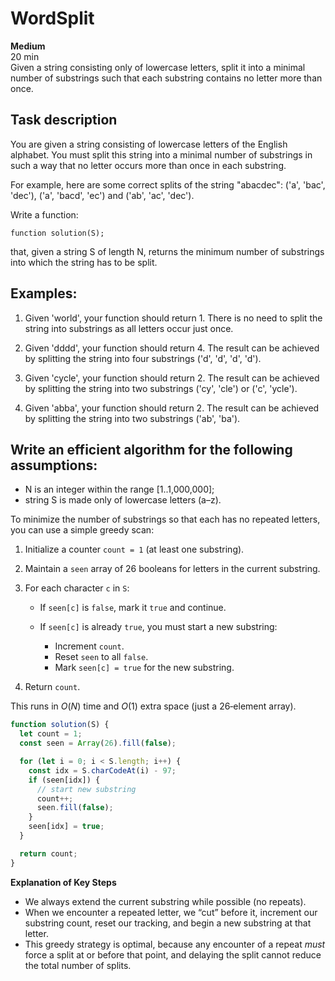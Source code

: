 # WordSplit

**Medium**  
20 min  
Given a string consisting only of lowercase letters, split it into a minimal number of substrings such that each substring contains no letter more than once.

## Task description

You are given a string consisting of lowercase letters of the English alphabet. You must split this string into a minimal number of substrings in such a way that no letter occurs more than once in each substring.

For example, here are some correct splits of the string "abacdec": ('a', 'bac', 'dec'), ('a', 'bacd', 'ec') and ('ab', 'ac', 'dec').

Write a function:

```function solution(S);```

that, given a string S of length N, returns the minimum number of substrings into which the string has to be split.

## Examples:

1. Given 'world', your function should return 1. There is no need to split the string into substrings as all letters occur just once.

2. Given 'dddd', your function should return 4. The result can be achieved by splitting the string into four substrings ('d', 'd', 'd', 'd').

3. Given 'cycle', your function should return 2. The result can be achieved by splitting the string into two substrings ('cy', 'cle') or ('c', 'ycle').

4. Given 'abba', your function should return 2. The result can be achieved by splitting the string into two substrings ('ab', 'ba').

## Write an efficient algorithm for the following assumptions:

- N is an integer within the range [1..1,000,000];
- string S is made only of lowercase letters (a–z).

To minimize the number of substrings so that each has no repeated letters, you can use a simple greedy scan:

1. Initialize a counter `count = 1` (at least one substring).
2. Maintain a `seen` array of 26 booleans for letters in the current substring.
3. For each character `c` in `S`:

   * If `seen[c]` is `false`, mark it `true` and continue.
   * If `seen[c]` is already `true`, you must start a new substring:

     * Increment `count`.
     * Reset `seen` to all `false`.
     * Mark `seen[c] = true` for the new substring.
4. Return `count`.

This runs in $O(N)$ time and $O(1)$ extra space (just a 26‐element array).

```js
function solution(S) {
  let count = 1;
  const seen = Array(26).fill(false);

  for (let i = 0; i < S.length; i++) {
    const idx = S.charCodeAt(i) - 97;
    if (seen[idx]) {
      // start new substring
      count++;
      seen.fill(false);
    }
    seen[idx] = true;
  }

  return count;
}
```

**Explanation of Key Steps**

* We always extend the current substring while possible (no repeats).
* When we encounter a repeated letter, we “cut” before it, increment our substring count, reset our tracking, and begin a new substring at that letter.
* This greedy strategy is optimal, because any encounter of a repeat *must* force a split at or before that point, and delaying the split cannot reduce the total number of splits.
